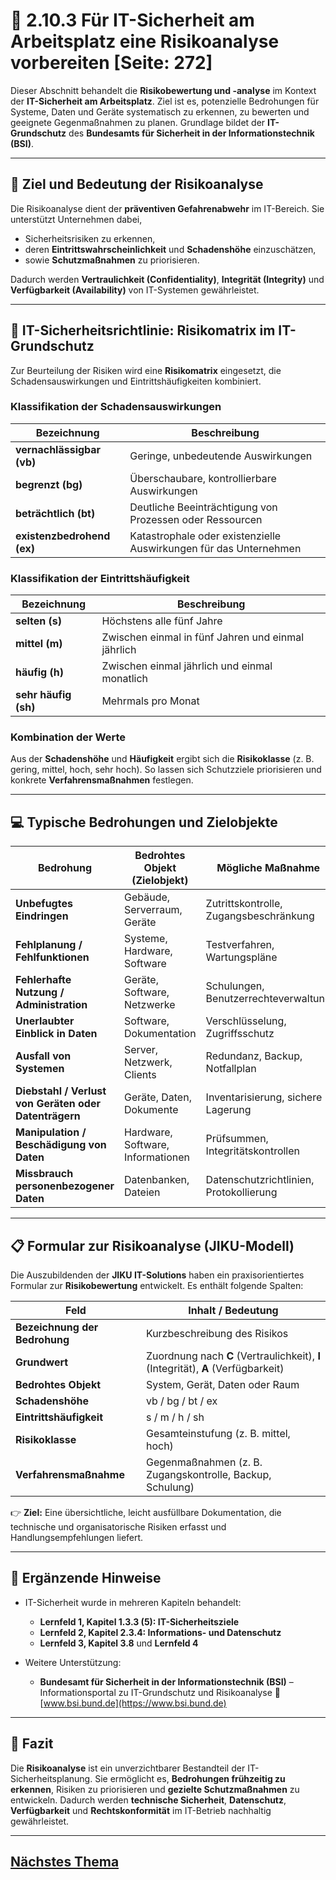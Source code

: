 # 🧠 2.10.3 Für IT-Sicherheit am Arbeitsplatz eine Risikoanalyse vorbereiten [Seite: 272]

Dieser Abschnitt behandelt die **Risikobewertung und -analyse** im Kontext der **IT-Sicherheit am Arbeitsplatz**. Ziel ist es, potenzielle Bedrohungen für Systeme, Daten und Geräte systematisch zu erkennen, zu bewerten und geeignete Gegenmaßnahmen zu planen. Grundlage bildet der **IT-Grundschutz** des **Bundesamts für Sicherheit in der Informationstechnik (BSI)**.

---

## 🎯 Ziel und Bedeutung der Risikoanalyse

Die Risikoanalyse dient der **präventiven Gefahrenabwehr** im IT-Bereich.
Sie unterstützt Unternehmen dabei,

* Sicherheitsrisiken zu erkennen,
* deren **Eintrittswahrscheinlichkeit** und **Schadenshöhe** einzuschätzen,
* sowie **Schutzmaßnahmen** zu priorisieren.

Dadurch werden **Vertraulichkeit (Confidentiality)**, **Integrität (Integrity)** und **Verfügbarkeit (Availability)** von IT-Systemen gewährleistet.

---

## 🧾 IT-Sicherheitsrichtlinie: Risikomatrix im IT-Grundschutz

Zur Beurteilung der Risiken wird eine **Risikomatrix** eingesetzt, die Schadensauswirkungen und Eintrittshäufigkeiten kombiniert.

### Klassifikation der **Schadensauswirkungen**

| Bezeichnung                | Beschreibung                                                      |
| -------------------------- | ----------------------------------------------------------------- |
| **vernachlässigbar (vb)**  | Geringe, unbedeutende Auswirkungen                                |
| **begrenzt (bg)**          | Überschaubare, kontrollierbare Auswirkungen                       |
| **beträchtlich (bt)**      | Deutliche Beeinträchtigung von Prozessen oder Ressourcen          |
| **existenzbedrohend (ex)** | Katastrophale oder existenzielle Auswirkungen für das Unternehmen |

### Klassifikation der **Eintrittshäufigkeit**

| Bezeichnung          | Beschreibung                                       |
| -------------------- | -------------------------------------------------- |
| **selten (s)**       | Höchstens alle fünf Jahre                          |
| **mittel (m)**       | Zwischen einmal in fünf Jahren und einmal jährlich |
| **häufig (h)**       | Zwischen einmal jährlich und einmal monatlich      |
| **sehr häufig (sh)** | Mehrmals pro Monat                                 |

### Kombination der Werte

Aus der **Schadenshöhe** und **Häufigkeit** ergibt sich die **Risikoklasse** (z. B. gering, mittel, hoch, sehr hoch).
So lassen sich Schutzziele priorisieren und konkrete **Verfahrensmaßnahmen** festlegen.

---

## 💻 Typische Bedrohungen und Zielobjekte

| Bedrohung                                             | Bedrohtes Objekt (Zielobjekt)     | Mögliche Maßnahme                       |
| ----------------------------------------------------- | --------------------------------- | --------------------------------------- |
| **Unbefugtes Eindringen**                             | Gebäude, Serverraum, Geräte       | Zutrittskontrolle, Zugangsbeschränkung  |
| **Fehlplanung / Fehlfunktionen**                      | Systeme, Hardware, Software       | Testverfahren, Wartungspläne            |
| **Fehlerhafte Nutzung / Administration**              | Geräte, Software, Netzwerke       | Schulungen, Benutzerrechteverwaltung    |
| **Unerlaubter Einblick in Daten**                     | Software, Dokumentation           | Verschlüsselung, Zugriffsschutz         |
| **Ausfall von Systemen**                              | Server, Netzwerk, Clients         | Redundanz, Backup, Notfallplan          |
| **Diebstahl / Verlust von Geräten oder Datenträgern** | Geräte, Daten, Dokumente          | Inventarisierung, sichere Lagerung      |
| **Manipulation / Beschädigung von Daten**             | Hardware, Software, Informationen | Prüfsummen, Integritätskontrollen       |
| **Missbrauch personenbezogener Daten**                | Datenbanken, Dateien              | Datenschutzrichtlinien, Protokollierung |

---

## 📋 Formular zur Risikoanalyse (JIKU-Modell)

Die Auszubildenden der **JIKU IT-Solutions** haben ein praxisorientiertes Formular zur **Risikobewertung** entwickelt.
Es enthält folgende Spalten:

| Feld                          | Inhalt / Bedeutung                                                                |
| ----------------------------- | --------------------------------------------------------------------------------- |
| **Bezeichnung der Bedrohung** | Kurzbeschreibung des Risikos                                                      |
| **Grundwert**                 | Zuordnung nach **C** (Vertraulichkeit), **I** (Integrität), **A** (Verfügbarkeit) |
| **Bedrohtes Objekt**          | System, Gerät, Daten oder Raum                                                    |
| **Schadenshöhe**              | vb / bg / bt / ex                                                                 |
| **Eintrittshäufigkeit**       | s / m / h / sh                                                                    |
| **Risikoklasse**              | Gesamteinstufung (z. B. mittel, hoch)                                             |
| **Verfahrensmaßnahme**        | Gegenmaßnahmen (z. B. Zugangskontrolle, Backup, Schulung)                         |

👉 **Ziel:** Eine übersichtliche, leicht ausfüllbare Dokumentation, die technische und organisatorische Risiken erfasst und Handlungsempfehlungen liefert.

---

## 🧩 Ergänzende Hinweise

* IT-Sicherheit wurde in mehreren Kapiteln behandelt:

  * **Lernfeld 1, Kapitel 1.3.3 (5): IT-Sicherheitsziele**
  * **Lernfeld 2, Kapitel 2.3.4: Informations- und Datenschutz**
  * **Lernfeld 3, Kapitel 3.8** und **Lernfeld 4**
* Weitere Unterstützung:

  * **Bundesamt für Sicherheit in der Informationstechnik (BSI)** – Informationsportal zu IT-Grundschutz und Risikoanalyse
    🔗 [www.bsi.bund.de](https://www.bsi.bund.de)

---

## 🧠 Fazit

Die **Risikoanalyse** ist ein unverzichtbarer Bestandteil der IT-Sicherheitsplanung.
Sie ermöglicht es, **Bedrohungen frühzeitig zu erkennen**, Risiken zu priorisieren und **gezielte Schutzmaßnahmen** zu entwickeln.
Dadurch werden **technische Sicherheit**, **Datenschutz**, **Verfügbarkeit** und **Rechtskonformität** im IT-Betrieb nachhaltig gewährleistet.

---

## [Nächstes Thema](./2.10.4_Abfall-_und_Recyclinggesetze_beachten.md)